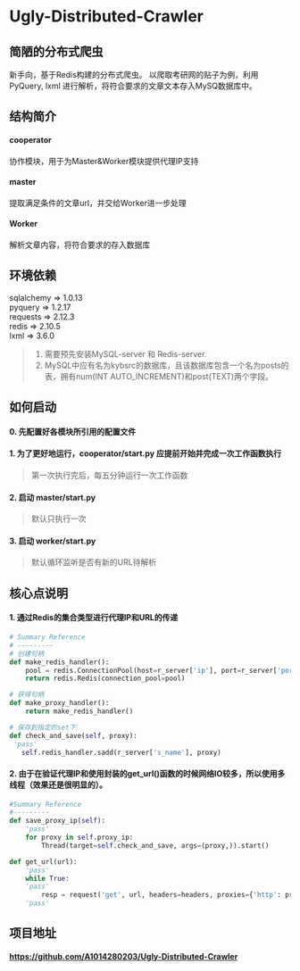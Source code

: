 # Ugly-Distributed-Crawler
## 简陋的分布式爬虫
新手向，基于Redis构建的分布式爬虫。
以爬取考研网的贴子为例，利用 PyQuery, lxml 进行解析，将符合要求的文章文本存入MySQ数据库中。
## 结构简介
#### cooperator
协作模块，用于为Master&Worker模块提供代理IP支持
#### master
提取满足条件的文章url，并交给Worker进一步处理
#### Worker
解析文章内容，将符合要求的存入数据库

## 环境依赖 ##
sqlalchemy => 1.0.13  
pyquery => 1.2.17  
requests => 2.12.3  
redis => 2.10.5  
lxml => 3.6.0  
> 1. 需要预先安装MySQL-server 和 Redis-server.  
> 2. MySQL中应有名为kybsrc的数据库，且该数据库包含一个名为posts的表，拥有num(INT AUTO_INCREMENT)和post(TEXT)两个字段。

## 如何启动

#### 0. 先配置好各模块所引用的配置文件  

#### 1. 为了更好地运行，cooperator/start.py 应提前开始并完成一次工作函数执行
> 第一次执行完后，每五分钟运行一次工作函数

#### 2. 启动 master/start.py 
> 默认只执行一次

#### 3. 启动 worker/start.py
> 默认循环监听是否有新的URL待解析

## 核心点说明
#### 1. 通过Redis的集合类型进行代理IP和URL的传递

```python
# Summary Reference
# ---------
# 创建句柄
def make_redis_handler():
    pool = redis.ConnectionPool(host=r_server['ip'], port=r_server['port'], password=r_server['passwd'])
    return redis.Redis(connection_pool=pool)

# 获得句柄
def make_proxy_handler():
    return make_redis_handler()

# 保存到指定的set下
def check_and_save(self, proxy):
 'pass'
   self.redis_handler.sadd(r_server['s_name'], proxy)
```
#### 2. 由于在验证代理IP和使用封装的get_url()函数的时候网络IO较多，所以使用多线程（效果还是很明显的）。 

```python
#Summary Reference
#---------
def save_proxy_ip(self):
    'pass'
    for proxy in self.proxy_ip:
        Thread(target=self.check_and_save, args=(proxy,)).start()

def get_url(url):
    'pass'
    while True:
    'pass'
        resp = request('get', url, headers=headers, proxies={'http': proxy})
    'pass'
```

## 项目地址
#### https://github.com/A1014280203/Ugly-Distributed-Crawler
